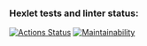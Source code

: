 ### Hexlet tests and linter status:
[![Actions Status](https://github.com/MisJane/java-project-61/actions/workflows/hexlet-check.yml/badge.svg)](https://github.com/MisJane/java-project-61/actions)
[![Maintainability](https://api.codeclimate.com/v1/badges/7d20051d3b3ec54d7d75/maintainability)](https://codeclimate.com/github/MisJane/java-project-61/maintainability)
